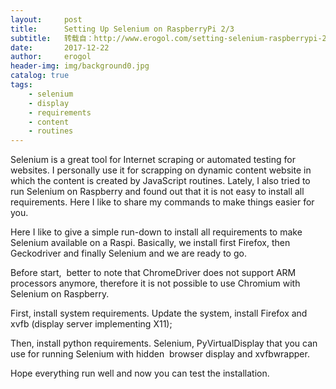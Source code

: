 ```yaml
---
layout:     post
title:      Setting Up Selenium on RaspberryPi 2/3
subtitle:   转载自：http://www.erogol.com/setting-selenium-raspberrypi-23/
date:       2017-12-22
author:     erogol
header-img: img/background0.jpg
catalog: true
tags:
    - selenium
    - display
    - requirements
    - content
    - routines
---
```


Selenium is a great tool for Internet scraping or automated testing for websites. I personally use it for scrapping on dynamic content website in which the content is created by JavaScript routines. Lately, I also tried to run Selenium on Raspberry and found out that it is not easy to install all requirements. Here I like to share my commands to make things easier for you.

Here I like to give a simple run-down to install all requirements to make Selenium available on a Raspi. Basically, we install first Firefox, then Geckodriver and finally Selenium and we are ready to go.

Before start,  better to note that ChromeDriver does not support ARM processors anymore, therefore it is not possible to use Chromium with Selenium on Raspberry.

First, install system requirements. Update the system, install Firefox and xvfb (display server implementing X11);

Then, install python requirements. Selenium, PyVirtualDisplay that you can use for running Selenium with hidden  browser display and xvfbwrapper.

Hope everything run well and now you can test the installation.

 

 
